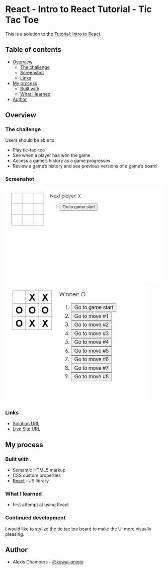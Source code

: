 # React - Intro to React Tutorial - Tic Tac Toe

This is a solution to the [Tutorial: Intro to React](https://reactjs.org/tutorial/tutorial.html).

## Table of contents

- [Overview](#overview)
  - [The challenge](#the-challenge)
  - [Screenshot](#screenshot)
  - [Links](#links)
- [My process](#my-process)
  - [Built with](#built-with)
  - [What I learned](#what-i-learned)
- [Author](#author)



## Overview

### The challenge

Users should be able to:

- Play tic-tac-toe
- See when a player has won the game
- Access a game’s history as a game progresses
- Review a game’s history and see previous versions of a game’s board

### Screenshot

![](./screenshot1.jpg)
![](./screenshot2.jpg)

### Links

- [Solution URL](https://github.com/kowai-onigiri/my-app)
- [Live Site URL](https://626202229bdc5a7b61c7fbcd--gentle-selkie-656702.netlify.app/)

## My process

### Built with

- Semantic HTML5 markup
- CSS custom properties
- [React](https://reactjs.org/) - JS library

### What I learned

- first attempt at using React 

### Continued development

I would like to stylize the tic tac toe board to make the UI more visually pleasing.

## Author

- Alexis Chambers - [@kowai-onigiri](https://github.com/kowai-onigiri)


